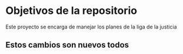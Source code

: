 # Objetivos de la repositorio

Este proyecto se encarga de manejar los planes de la liga de la justicia


## Estos cambios son nuevos todos